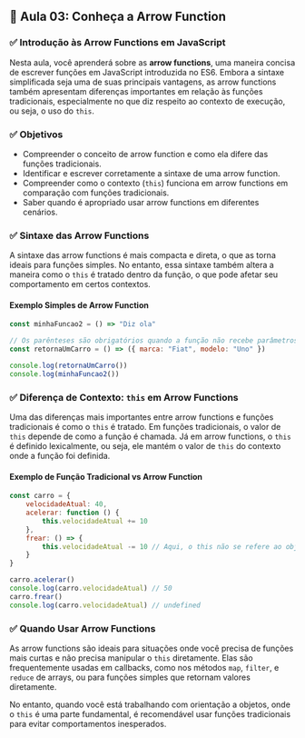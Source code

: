 ## 📝 Aula 03: Conheça a Arrow Function

### ✅ Introdução às Arrow Functions em JavaScript

Nesta aula, você aprenderá sobre as **arrow functions**, uma maneira concisa de escrever funções em JavaScript introduzida no ES6. Embora a sintaxe simplificada seja uma de suas principais vantagens, as arrow functions também apresentam diferenças importantes em relação às funções tradicionais, especialmente no que diz respeito ao contexto de execução, ou seja, o uso do `this`.

### ✅ Objetivos

-   Compreender o conceito de arrow function e como ela difere das funções tradicionais.
-   Identificar e escrever corretamente a sintaxe de uma arrow function.
-   Compreender como o contexto (`this`) funciona em arrow functions em comparação com funções tradicionais.
-   Saber quando é apropriado usar arrow functions em diferentes cenários.

### ✅ Sintaxe das Arrow Functions

A sintaxe das arrow functions é mais compacta e direta, o que as torna ideais para funções simples. No entanto, essa sintaxe também altera a maneira como o `this` é tratado dentro da função, o que pode afetar seu comportamento em certos contextos.

#### Exemplo Simples de Arrow Function

```javascript
const minhaFuncao2 = () => "Diz ola"

// Os parênteses são obrigatórios quando a função não recebe parâmetros ou recebe mais de um parâmetro
const retornaUmCarro = () => ({ marca: "Fiat", modelo: "Uno" })

console.log(retornaUmCarro())
console.log(minhaFuncao2())
```

### ✅ Diferença de Contexto: `this` em Arrow Functions

Uma das diferenças mais importantes entre arrow functions e funções tradicionais é como o `this` é tratado. Em funções tradicionais, o valor de `this` depende de como a função é chamada. Já em arrow functions, o `this` é definido lexicalmente, ou seja, ele mantém o valor de `this` do contexto onde a função foi definida.

#### Exemplo de Função Tradicional vs Arrow Function

```javascript
const carro = {
    velocidadeAtual: 40,
    acelerar: function () {
        this.velocidadeAtual += 10
    },
    frear: () => {
        this.velocidadeAtual -= 10 // Aqui, o this não se refere ao objeto carro
    }
}

carro.acelerar()
console.log(carro.velocidadeAtual) // 50
carro.frear()
console.log(carro.velocidadeAtual) // undefined
```

### ✅ Quando Usar Arrow Functions

As arrow functions são ideais para situações onde você precisa de funções mais curtas e não precisa manipular o `this` diretamente. Elas são frequentemente usadas em callbacks, como nos métodos `map`, `filter`, e `reduce` de arrays, ou para funções simples que retornam valores diretamente.

No entanto, quando você está trabalhando com orientação a objetos, onde o `this` é uma parte fundamental, é recomendável usar funções tradicionais para evitar comportamentos inesperados.
